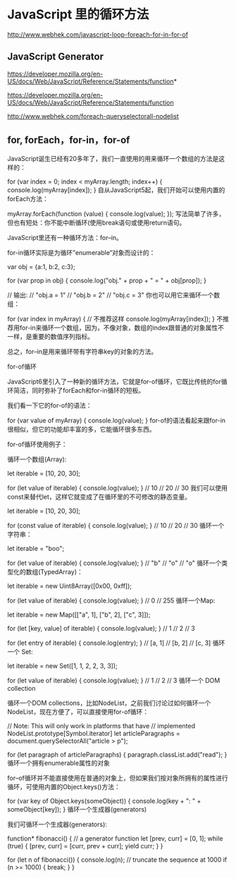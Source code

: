 # JavaScript 里的循环方法



http://www.webhek.com/javascript-loop-foreach-for-in-for-of



## JavaScript Generator

https://developer.mozilla.org/en-US/docs/Web/JavaScript/Reference/Statements/function*



https://developer.mozilla.org/en-US/docs/Web/JavaScript/Reference/Statements/function



http://www.webhek.com/foreach-queryselectorall-nodelist





## for, forEach，for-in，for-of





JavaScript诞生已经有20多年了，我们一直使用的用来循环一个数组的方法是这样的：

for (var index = 0; index < myArray.length; index++) {
  console.log(myArray[index]);
}
自从JavaScript5起，我们开始可以使用内置的forEach方法：

myArray.forEach(function (value) {
  console.log(value);
});
写法简单了许多，但也有短处：你不能中断循环(使用break语句或使用return语句。

JavaScript里还有一种循环方法：for–in。

for-in循环实际是为循环”enumerable“对象而设计的：

var obj = {a:1, b:2, c:3};
    
for (var prop in obj) {
  console.log("obj." + prop + " = " + obj[prop]);
}

// 输出:
// "obj.a = 1"
// "obj.b = 2"
// "obj.c = 3"
你也可以用它来循环一个数组：

for (var index in myArray) {    // 不推荐这样
  console.log(myArray[index]);
}
不推荐用for-in来循环一个数组，因为，不像对象，数组的index跟普通的对象属性不一样，是重要的数值序列指标。

总之，for–in是用来循环带有字符串key的对象的方法。

for-of循环

JavaScript6里引入了一种新的循环方法，它就是for-of循环，它既比传统的for循环简洁，同时弥补了forEach和for-in循环的短板。

我们看一下它的for-of的语法：

for (var value of myArray) {
  console.log(value);
}
for-of的语法看起来跟for-in很相似，但它的功能却丰富的多，它能循环很多东西。

for-of循环使用例子：

循环一个数组(Array):

let iterable = [10, 20, 30];

for (let value of iterable) {
  console.log(value);
}
// 10
// 20
// 30
我们可以使用const来替代let，这样它就变成了在循环里的不可修改的静态变量。

let iterable = [10, 20, 30];

for (const value of iterable) {
  console.log(value);
}
// 10
// 20
// 30
循环一个字符串：

let iterable = "boo";

for (let value of iterable) {
  console.log(value);
}
// "b"
// "o"
// "o"
循环一个类型化的数组(TypedArray)：

let iterable = new Uint8Array([0x00, 0xff]);

for (let value of iterable) {
  console.log(value);
}
// 0
// 255
循环一个Map:

let iterable = new Map([["a", 1], ["b", 2], ["c", 3]]);

for (let [key, value] of iterable) {
  console.log(value);
}
// 1
// 2
// 3

for (let entry of iterable) {
  console.log(entry);
}
// [a, 1]
// [b, 2]
// [c, 3]
循环一个 Set:

let iterable = new Set([1, 1, 2, 2, 3, 3]);

for (let value of iterable) {
  console.log(value);
}
// 1
// 2
// 3
循环一个 DOM collection

循环一个DOM collections，比如NodeList，之前我们讨论过如何循环一个NodeList，现在方便了，可以直接使用for-of循环：

// Note: This will only work in platforms that have
// implemented NodeList.prototype[Symbol.iterator]
let articleParagraphs = document.querySelectorAll("article > p");

for (let paragraph of articleParagraphs) {
  paragraph.classList.add("read");
}
循环一个拥有enumerable属性的对象

for–of循环并不能直接使用在普通的对象上，但如果我们按对象所拥有的属性进行循环，可使用内置的Object.keys()方法：

for (var key of Object.keys(someObject)) {
  console.log(key + ": " + someObject[key]);
}
循环一个生成器(generators)

我们可循环一个生成器(generators):

function* fibonacci() { // a generator function
  let [prev, curr] = [0, 1];
  while (true) {
    [prev, curr] = [curr, prev + curr];
    yield curr;
  }
}

for (let n of fibonacci()) {
  console.log(n);
  // truncate the sequence at 1000
  if (n >= 1000) {
    break;
  }
}




















